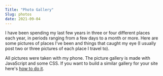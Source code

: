 ```yaml
---
Title: "Photo Gallery"
Slug: photos
date: 2021-09-04
---
```


<div>
    <p>I have been spending my last few years in three or four different places each year, in periods ranging from a few days to a month or more. Here are some pictures of places I've been and things that caught my eye (I usually post two or three pictures of each place I travel to). </p>    
    <p>All pictures were taken with my phone. The picture gallery is made with JavaScript and some CSS. If you want to build a similar gallery for your site here's <a href="/project/photos/">how to do it</a>.</p>
    <br />
    <p id="pix"></p>
</div>

<script src="/js/pix.js"></script>
